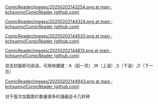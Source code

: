 [ComicReader/images/20250202143254.png at main · kchsunny/ComicReader (github.com)](https://github.com/kchsunny/ComicReader/blob/main/images/20250202143254.png)

[ComicReader/images/20250202144324.png at main · kchsunny/ComicReader (github.com)](https://github.com/kchsunny/ComicReader/blob/main/images/20250202144324.png)

[ComicReader/images/20250202144520.png at main · kchsunny/ComicReader (github.com)](https://github.com/kchsunny/ComicReader/blob/main/images/20250202144520.png)

[ComicReader/images/20250202144813.png at main · kchsunny/ComicReader (github.com)](https://github.com/kchsunny/ComicReader/blob/main/images/20250202144813.png)



双击封面即可阅读。可用快捷键：A（前一页）,W（上滚）,S（下滚）,D（下一页）

[ComicReader/images/20250202144943.png at main · kchsunny/ComicReader (github.com)](https://github.com/kchsunny/ComicReader/blob/main/images/20250202144943.png)

对于首次加载图片数量很多的漫画会卡几秒钟
